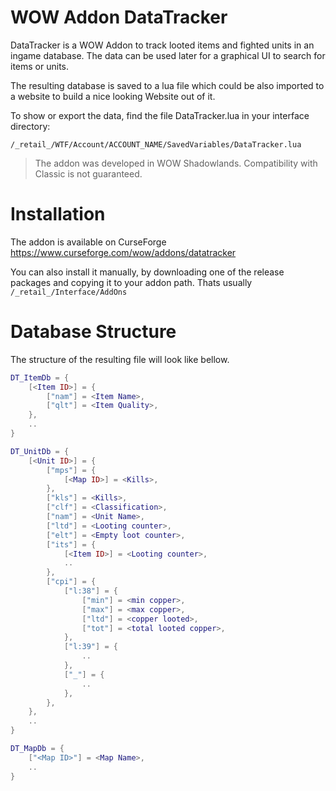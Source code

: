 # WOW Addon DataTracker

DataTracker is a WOW Addon to track looted items and fighted units in an ingame database.
The data can be used later for a graphical UI to search for items or units.

The resulting database is saved to a lua file which could be also imported to a website to build a nice looking Website out of it.

To show or export the data, find the file DataTracker.lua in your interface directory:

```
/_retail_/WTF/Account/ACCOUNT_NAME/SavedVariables/DataTracker.lua
```

> The addon was developed in WOW Shadowlands. Compatibility with Classic is not guaranteed.

# Installation

The addon is available on CurseForge https://www.curseforge.com/wow/addons/datatracker

You can also install it manually, by downloading one of the release packages and copying it to your addon path.
Thats usually `/_retail_/Interface/AddOns`

# Database Structure

The structure of the resulting file will look like bellow.

```lua
DT_ItemDb = {
	[<Item ID>] = {
		["nam"] = <Item Name>,
		["qlt"] = <Item Quality>,
	},
    ..
}
```

```lua
DT_UnitDb = {
	[<Unit ID>] = {
		["mps"] = {
			[<Map ID>] = <Kills>,
		},
		["kls"] = <Kills>,
		["clf"] = <Classification>,
		["nam"] = <Unit Name>,
		["ltd"] = <Looting counter>,
		["elt"] = <Empty loot counter>,
		["its"] = {
			[<Item ID>] = <Looting counter>,
			..
		},
		["cpi"] = {
			["l:38"] = {
				["min"] = <min copper>,
				["max"] = <max copper>,
				["ltd"] = <copper looted>,
				["tot"] = <total looted copper>,
			},
			["l:39"] = {
				..
			},
			["_"] = {
				..
			},
		},
	},
    ..
}
```

```lua
DT_MapDb = {
	["<Map ID>"] = <Map Name>,
    ..
}
```
